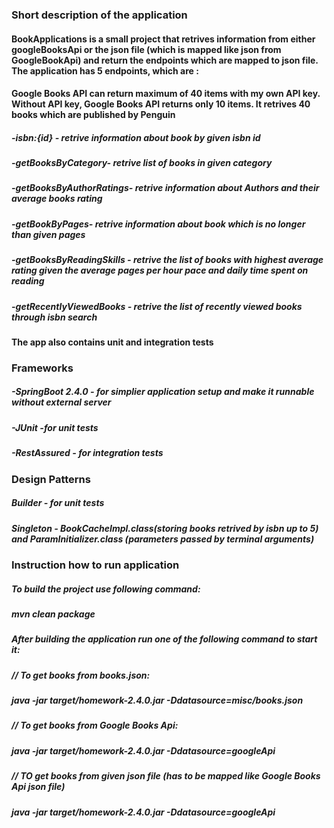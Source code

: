 ### Short description of the application

#### BookApplications is a small project that retrives information from either googleBooksApi or the json file (which is mapped like json from GoogleBookApi) and return the endpoints which are mapped to json file. The application has 5 endpoints, which are :
#### Google Books API can return maximum of 40 items with my own API key. Without API key, Google Books API returns only 10 items. It retrives 40 books which are published by Penguin

##### -isbn:{id} - retrive information about book by given isbn id
##### -getBooksByCategory- retrive list of books in given category
##### -getBooksByAuthorRatings- retrive information about Authors and their average books rating 
##### -getBookByPages- retrive information about book which is no longer than given pages
##### -getBooksByReadingSkills - retrive the list of books with highest average rating given the average pages per hour pace and daily time spent on reading
##### -getRecentlyViewedBooks - retrive the list of recently viewed books through isbn search 

#### The app also contains unit and integration tests

### Frameworks

##### -SpringBoot 2.4.0 - for simplier application setup and make it runnable without external server
##### -JUnit -for unit tests
##### -RestAssured - for integration tests

### Design Patterns
##### Builder - for unit tests
##### Singleton - BookCacheImpl.class(storing books retrived by isbn up to 5) and ParamInitializer.class (parameters passed by terminal arguments)

### Instruction how to run application

##### To build the project use following command:
##### mvn clean package

##### After building the application run one of the following command to start it:

##### // To get books from books.json:  
##### java -jar target/homework-2.4.0.jar -Ddatasource=misc/books.json

##### // To get books from Google Books Api:  
##### java -jar target/homework-2.4.0.jar -Ddatasource=googleApi

##### // TO get books from given json file (has to be mapped like Google Books Api json file)
##### java -jar target/homework-2.4.0.jar -Ddatasource=googleApi
